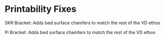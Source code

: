 # Printability Fixes

SKR Bracket: Adds bed surface chamfers to match the rest of the VD ethos

Pi Bracket: Adds bed surface chamfers to match the rest of the VD ethos